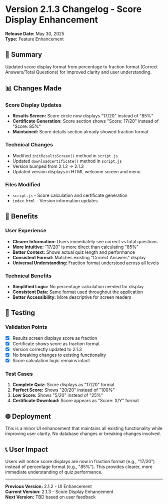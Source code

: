 # Version 2.1.3 Changelog - Score Display Enhancement

**Release Date:** May 30, 2025  
**Type:** Feature Enhancement  

## 🎯 Summary
Updated score display format from percentage to fraction format (Correct Answers/Total Questions) for improved clarity and user understanding.

## 📊 Changes Made

### Score Display Updates
- **Results Screen:** Score circle now displays "17/20" instead of "85%"
- **Certificate Generation:** Score section shows "Score: 17/20" instead of "Score: 85%"
- **Maintained:** Score details section already showed fraction format

### Technical Changes
- Modified `initResultsScreen()` method in `script.js`
- Updated `downloadCertificate()` method in `script.js`
- Version bumped from 2.1.2 → 2.1.3
- Updated version displays in HTML welcome screen and menu

### Files Modified
- `script.js` - Score calculation and certificate generation
- `index.html` - Version information updates

## 🚀 Benefits

### User Experience
- **Clearer Information:** Users immediately see correct vs total questions
- **More Intuitive:** "17/20" is more direct than calculating "85%" 
- **Better Context:** Shows actual quiz length and performance
- **Consistent Format:** Matches existing "Correct Answers" display
- **Universal Understanding:** Fraction format understood across all levels

### Technical Benefits
- **Simplified Logic:** No percentage calculation needed for display
- **Consistent Data:** Same format used throughout the application
- **Better Accessibility:** More descriptive for screen readers

## 🧪 Testing

### Validation Points
- [x] Results screen displays score as fraction
- [x] Certificate shows score as fraction format
- [x] Version correctly updated to 2.1.3
- [x] No breaking changes to existing functionality
- [x] Score calculation logic remains intact

### Test Cases
1. **Complete Quiz:** Score displays as "17/20" format
2. **Perfect Score:** Shows "20/20" instead of "100%"
3. **Low Score:** Shows "5/20" instead of "25%"
4. **Certificate Download:** Score appears as "Score: X/Y" format

## 🌐 Deployment
This is a minor UI enhancement that maintains all existing functionality while improving user clarity. No database changes or breaking changes involved.

## 📞 User Impact
Users will notice score displays are now in fraction format (e.g., "17/20") instead of percentage format (e.g., "85%"). This provides clearer, more immediate understanding of quiz performance.

---

**Previous Version:** 2.1.2 - UI Enhancement  
**Current Version:** 2.1.3 - Score Display Enhancement  
**Next Version:** TBD based on user feedback
